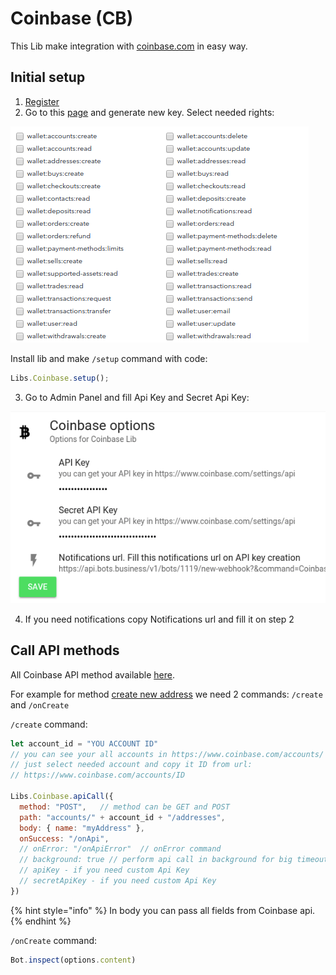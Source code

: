 # Coinbase \(CB\)



This Lib make integration with [coinbase.com](http://coinbase.com) in easy way.

## Initial setup

1. [Register](https://www.coinpayments.net/index.php?ref=5418303a5fc165090ee8a9177a3982de)
2. Go to this [page](https://www.coinbase.com/settings/api) and generate new key. Select needed rights:

![](../.gitbook/assets/image%20%2867%29.png)

Install lib and make `/setup` command with code:

```javascript
Libs.Coinbase.setup();
```

3. Go to Admin Panel and fill Api Key and Secret Api Key:

![](../.gitbook/assets/image%20%2866%29.png)

4. If you need notifications copy Notifications url and fill it on step 2

## Call API methods

All Coinbase API method available [here](https://developers.coinbase.com/api/v2#users).

For example for method [create new address](https://developers.coinbase.com/api/v2#create-address) we need 2 commands: `/create` and `/onCreate`

`/create` command:

```javascript
let account_id = "YOU ACCOUNT ID"
// you can see your all accounts in https://www.coinbase.com/accounts/
// just select needed account and copy it ID from url:
// https://www.coinbase.com/accounts/ID

Libs.Coinbase.apiCall({
  method: "POST",   // method can be GET and POST
  path: "accounts/" + account_id + "/addresses",
  body: { name: "myAddress" },
  onSuccess: "/onApi",
  // onError: "/onApiError"  // onError command
  // background: true // perform api call in background for big timeout limit
  // apiKey - if you need custom Api Key
  // secretApiKey - if you need custom Api Key
})
```

{% hint style="info" %}
In body you can pass all fields from Coinbase api.
{% endhint %}

`/onCreate` command:

```javascript
Bot.inspect(options.content)
```

## 



